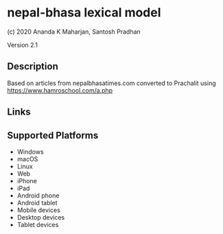nepal-bhasa lexical model
===================

(c) 2020 Ananda K Maharjan, Santosh Pradhan

Version 2.1

Description
-----------

Based on articles from nepalbhasatimes.com converted to Prachalit using https://www.hamroschool.com/a.php

Links
-----

Supported Platforms
-------------------
 * Windows
 * macOS
 * Linux
 * Web
 * iPhone
 * iPad
 * Android phone
 * Android tablet
 * Mobile devices
 * Desktop devices
 * Tablet devices

